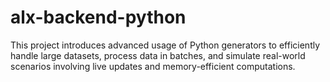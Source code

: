 # alx-backend-python
This project introduces advanced usage of Python generators to efficiently handle large datasets, process data in batches, and simulate real-world scenarios involving live updates and memory-efficient computations.
